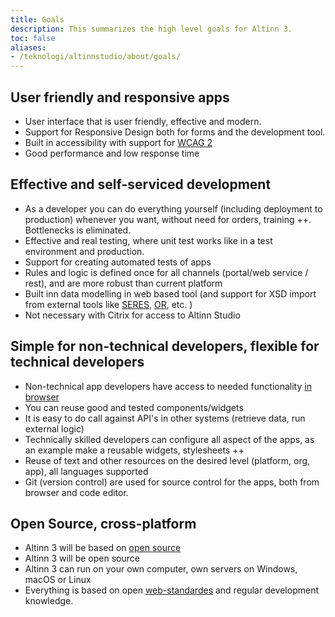 ```yaml
---
title: Goals
description: This summarizes the high level goals for Altinn 3.
toc: false
aliases:
- /teknologi/altinnstudio/about/goals/
---
```


## User friendly and responsive apps

- User interface that is user friendly, effective and modern.
- Support for Responsive Design both for forms and the development tool.
- Built in accessibility with support for [WCAG 2](https://www.w3.org/Translations/WCAG20-no/)
- Good performance and low response time

## Effective and self-serviced development

- As a developer you can do everything yourself (including deployment to production) whenever you want, without need for orders, training ++. Bottlenecks is eliminated.
- Effective and real testing, where unit test works like in a test environment and production. 
- Support for creating automated tests of apps
- Rules and logic is defined once for all channels (portal/web service / rest), and are more robust than current platform
- Built inn data modelling in web based tool (and support for XSD import from external tools like [SERES](https://altinnett.brreg.no/no/SERES/), [OR](https://w2.brreg.no/oppgaveregisteret/spesifikasjon_etatsliste.jsp), etc. )
- Not necessary with Citrix for access to Altinn Studio

## Simple for non-technical developers, flexible for technical developers

- Non-technical app developers have access to needed functionality [in browser](/app/getting-started/)
- You can reuse good and tested components/widgets
- It is easy to do call against API's in other systems (retrieve data, run external logic)
- Technically skilled developers can configure all aspect of the apps, as an example make a reusable widgets, stylesheets ++
- Reuse of text and other resources on the desired level (platform, org, app), all languages supported
- Git (version control) are used for source control for the apps, both from browser and code editor. 

## Open Source, cross-platform

- Altinn 3 will be based on [open source](https://en.wikipedia.org/wiki/Free_and_open-source_software)
- Altinn 3 will be open source
- Altinn 3 can run on your own computer, own servers on Windows, macOS or Linux
- Everything is based on open [web-standardes](https://en.wikipedia.org/wiki/Web_standards) and regular development knowledge. 